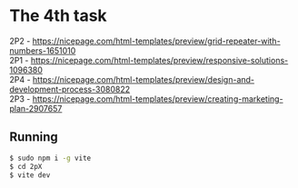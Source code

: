 # The 4th task

2P2 - https://nicepage.com/html-templates/preview/grid-repeater-with-numbers-1651010  
2P1 - https://nicepage.com/html-templates/preview/responsive-solutions-1096380  
2P4 - https://nicepage.com/html-templates/preview/design-and-development-process-3080822  
2P3 - https://nicepage.com/html-templates/preview/creating-marketing-plan-2907657

## Running

```bash
$ sudo npm i -g vite
$ cd 2pX
$ vite dev
```